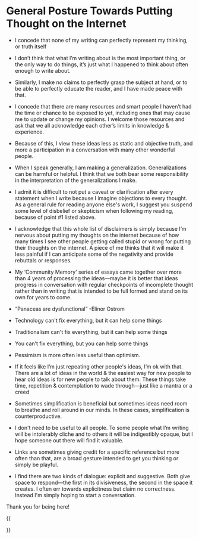 # General Posture Towards Putting Thought on the Internet

-   I concede that none of my writing can perfectly represent my thinking, or truth itself
-   I don’t think that what I’m writing about is the most important thing, or the only way to do things, it’s just what I happened to think about often enough to write about.
-   Similarly, I make no claims to perfectly grasp the subject at hand, or to be able to perfectly educate the reader, and I have made peace with that.
-   I concede that there are many resources and smart people I haven’t had the time or chance to be exposed to yet, including ones that may cause me to update or change my opinions. I welcome those resources and ask that we all acknowledge each other’s limits in knowledge & experience.
-   Because of this, I view these ideas less as static and objective truth, and more a participation in a conversation with many other wonderful people.
-   When I speak generally, I am making a generalization. Generalizations can be harmful or helpful. I think that we both bear some responsibility in the interpretation of the generalizations I make.
-   I admit it is difficult to not put a caveat or clarification after every statement when I write because I imagine objections to every thought. As a general rule for reading anyone else's work, I suggest you suspend some level of disbelief or skepticism when following my reading, because of point #1 listed above. 
-   I acknowledge that this whole list of disclaimers is simply because I’m nervous about putting my thoughts on the internet because of how many times I see other people getting called stupid or wrong for putting their thoughts on the internet. A piece of me thinks that it will make it less painful if I can anticipate some of the negativity and provide rebuttals or responses.


-   My ‘Community Memory’ series of essays came together over more than 4 years of processing the ideas—maybe it is better that ideas progress in conversation with regular checkpoints of incomplete thought rather than in writing that is intended to be full formed and stand on its own for years to come.


-   “Panaceas are dysfunctional” -Elinor Ostrom
  -   Technology can't fix everything, but it can help some things
  -   Traditionalism can't fix everything, but it can help some things
  -   You can’t fix everything, but you can help some things
-   Pessimism is more often less useful than optimism.


-   If it feels like I’m just repeating other people's ideas, I’m ok with that. There are a lot of ideas in the world & the easiest way for new people to hear old ideas is for new people to talk about them. These things take time, repetition & contemplation to wade through—just like a mantra or a creed 


-   Sometimes simplification is beneficial but sometimes ideas need room to breathe and roll around in our minds. In these cases, simplification is counterproductive.


-   I don't need to be useful to all people. To some people what I’m writing will be intolerably cliche and to others it will be indigestibly opaque, but I hope someone out there will find it valuable.
-   Links are sometimes giving credit for a specific reference but more often than that, are a broad gesture intended to get you thinking or simply be playful.
-   I find there are two kinds of dialogue: explicit and suggestive. Both give space to respond—the first in its divisiveness, the second in the space it creates. I often err towards explicitness but claim no correctness. Instead I'm simply hoping to start a conversation.


Thank you for being here!

{{<nav nextLink="/1-Relationship" nextText="1. Relationship →">}}
